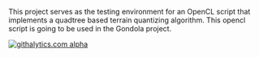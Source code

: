 This project serves as the testing environment for an OpenCL script that implements a quadtree based terrain quantizing algorithm. This opencl script is going to be used in the Gondola project.


[![githalytics.com alpha](https://cruel-carlota.pagodabox.com/539e7d4fa6a864a8a542f61b04d7206d "githalytics.com")](http://githalytics.com/bsamuels453/Opencl-Quadtree)